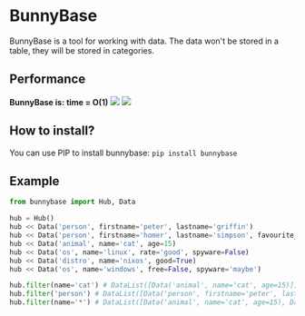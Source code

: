 # BunnyBase

BunnyBase is a tool for working with data.
The data won't be stored in a table, they will be stored in categories.

## Performance
__BunnyBase is: time = O(1)__
![][1]
![][2]

## How to install?
You can use PIP to install bunnybase:
`pip install bunnybase`

## Example
```python
from bunnybase import Hub, Data

hub = Hub()
hub << Data('person', firstname='peter', lastname='griffin')
hub << Data('person', firstname='homer', lastname='simpson', favourite_food=['donuts'])
hub << Data('animal', name='cat', age=15)
hub << Data('os', name='linux', rate='good', spyware=False)
hub << Data('distro', name='nixos', good=True)
hub << Data('os', name='windows', free=False, spyware='maybe')

hub.filter(name='cat') # DataList([Data('animal', name='cat', age=15)])
hub.filter('person') # DataList([Data('person', firstname='peter', lastname='griffin'), Data('person', firstname='homer', lastname='simpson', favourite_food=['donuts']), ])
hub.filter(name='*') # DataList([Data('animal', name='cat', age=15), Data('os', name='linux', rate='good', spyware=False), Data('distro', name='nixos', good=True), Data('os', name='windows', free=False, spyware='maybe')])
```



[1]: imgs/adding-data-to-hub.png
[2]: imgs/performance-saving-hub.png